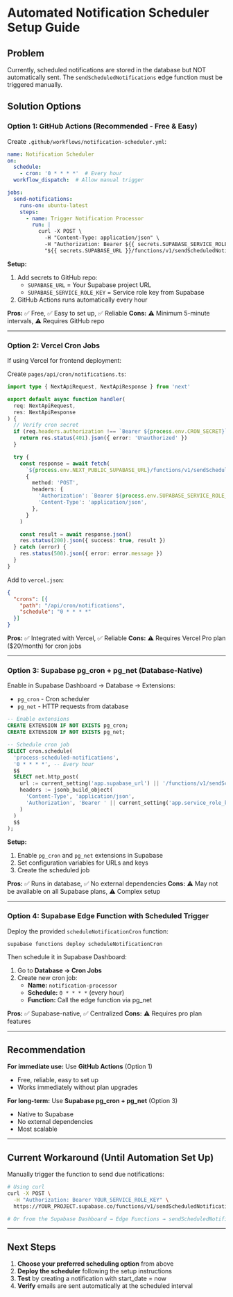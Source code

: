 # Automated Notification Scheduler Setup Guide

## Problem
Currently, scheduled notifications are stored in the database but NOT automatically sent. The `sendScheduledNotifications` edge function must be triggered manually.

## Solution Options

### **Option 1: GitHub Actions (Recommended - Free & Easy)**

Create `.github/workflows/notification-scheduler.yml`:

```yaml
name: Notification Scheduler
on:
  schedule:
    - cron: '0 * * * *'  # Every hour
  workflow_dispatch:  # Allow manual trigger

jobs:
  send-notifications:
    runs-on: ubuntu-latest
    steps:
      - name: Trigger Notification Processor
        run: |
          curl -X POST \
            -H "Content-Type: application/json" \
            -H "Authorization: Bearer ${{ secrets.SUPABASE_SERVICE_ROLE_KEY }}" \
            "${{ secrets.SUPABASE_URL }}/functions/v1/sendScheduledNotifications"
```

**Setup:**
1. Add secrets to GitHub repo:
   - `SUPABASE_URL` = Your Supabase project URL
   - `SUPABASE_SERVICE_ROLE_KEY` = Service role key from Supabase
2. GitHub Actions runs automatically every hour

**Pros:** ✅ Free, ✅ Easy to set up, ✅ Reliable
**Cons:** ⚠️ Minimum 5-minute intervals, ⚠️ Requires GitHub repo

---

### **Option 2: Vercel Cron Jobs**

If using Vercel for frontend deployment:

Create `pages/api/cron/notifications.ts`:

```typescript
import type { NextApiRequest, NextApiResponse } from 'next'

export default async function handler(
  req: NextApiRequest,
  res: NextApiResponse
) {
  // Verify cron secret
  if (req.headers.authorization !== `Bearer ${process.env.CRON_SECRET}`) {
    return res.status(401).json({ error: 'Unauthorized' })
  }

  try {
    const response = await fetch(
      `${process.env.NEXT_PUBLIC_SUPABASE_URL}/functions/v1/sendScheduledNotifications`,
      {
        method: 'POST',
        headers: {
          'Authorization': `Bearer ${process.env.SUPABASE_SERVICE_ROLE_KEY}`,
          'Content-Type': 'application/json',
        },
      }
    )

    const result = await response.json()
    res.status(200).json({ success: true, result })
  } catch (error) {
    res.status(500).json({ error: error.message })
  }
}
```

Add to `vercel.json`:

```json
{
  "crons": [{
    "path": "/api/cron/notifications",
    "schedule": "0 * * * *"
  }]
}
```

**Pros:** ✅ Integrated with Vercel, ✅ Reliable
**Cons:** ⚠️ Requires Vercel Pro plan ($20/month) for cron jobs

---

### **Option 3: Supabase pg_cron + pg_net (Database-Native)**

Enable in Supabase Dashboard → Database → Extensions:
- `pg_cron` - Cron scheduler
- `pg_net` - HTTP requests from database

```sql
-- Enable extensions
CREATE EXTENSION IF NOT EXISTS pg_cron;
CREATE EXTENSION IF NOT EXISTS pg_net;

-- Schedule cron job
SELECT cron.schedule(
  'process-scheduled-notifications',
  '0 * * * *', -- Every hour
  $$
  SELECT net.http_post(
    url := current_setting('app.supabase_url') || '/functions/v1/sendScheduledNotifications',
    headers := jsonb_build_object(
      'Content-Type', 'application/json',
      'Authorization', 'Bearer ' || current_setting('app.service_role_key')
    )
  )
  $$
);
```

**Setup:**
1. Enable `pg_cron` and `pg_net` extensions in Supabase
2. Set configuration variables for URLs and keys
3. Create the scheduled job

**Pros:** ✅ Runs in database, ✅ No external dependencies
**Cons:** ⚠️ May not be available on all Supabase plans, ⚠️ Complex setup

---

### **Option 4: Supabase Edge Function with Scheduled Trigger**

Deploy the provided `scheduleNotificationCron` function:

```bash
supabase functions deploy scheduleNotificationCron
```

Then schedule it in Supabase Dashboard:
1. Go to **Database → Cron Jobs**
2. Create new cron job:
   - **Name:** `notification-processor`
   - **Schedule:** `0 * * * *` (every hour)
   - **Function:** Call the edge function via pg_net

**Pros:** ✅ Supabase-native, ✅ Centralized
**Cons:** ⚠️ Requires pro plan features

---

## Recommendation

**For immediate use:** Use **GitHub Actions** (Option 1)
- Free, reliable, easy to set up
- Works immediately without plan upgrades

**For long-term:** Use **Supabase pg_cron + pg_net** (Option 3)
- Native to Supabase
- No external dependencies
- Most scalable

---

## Current Workaround (Until Automation Set Up)

Manually trigger the function to send due notifications:

```bash
# Using curl
curl -X POST \
  -H "Authorization: Bearer YOUR_SERVICE_ROLE_KEY" \
  https://YOUR_PROJECT.supabase.co/functions/v1/sendScheduledNotifications

# Or from the Supabase Dashboard → Edge Functions → sendScheduledNotifications → Invoke
```

---

## Next Steps

1. **Choose your preferred scheduling option** from above
2. **Deploy the scheduler** following the setup instructions
3. **Test** by creating a notification with start_date = now
4. **Verify** emails are sent automatically at the scheduled interval
